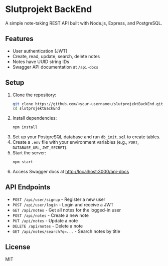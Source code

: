 # Slutprojekt BackEnd

A simple note-taking REST API built with Node.js, Express, and PostgreSQL.

## Features
- User authentication (JWT)
- Create, read, update, search, delete notes
- Notes have UUID string IDs
- Swagger API documentation at `/api-docs`

## Setup
1. Clone the repository:
   ```sh
   git clone https://github.com/<your-username>/slutprojektBackEnd.git
   cd slutprojektBackEnd
   ```
2. Install dependencies:
   ```sh
   npm install
   ```
3. Set up your PostgreSQL database and run `db_init.sql` to create tables.
4. Create a `.env` file with your environment variables (e.g., `PORT`, `DATABASE_URL`, `JWT_SECRET`).
5. Start the server:
   ```sh
   npm start
   ```
6. Access Swagger docs at [http://localhost:3000/api-docs](http://localhost:3000/api-docs)

## API Endpoints
- `POST /api/user/signup` - Register a new user
- `POST /api/user/login` - Login and receive a JWT
- `GET /api/notes` - Get all notes for the logged-in user
- `POST /api/notes` - Create a new note
- `PUT /api/notes` - Update a note
- `DELETE /api/notes` - Delete a note
- `GET /api/notes/search?q=...` - Search notes by title

## License
MIT 
